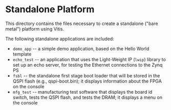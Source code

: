 # Standalone Platform

This directory contains the files necessary to create a standalone ("bare metal") platform using Vitis.

The following standalone applications are included:

  * `demo_app` -- a simple demo application, based on the Hello World template
  * `echo_test` -- an application that uses the Light-Weight IP (`lwip`) library to set up an echo server, for testing the Ethernet connections to the Zynq PS
  * `fsbl` -- the standalone first stage boot loader that will be stored in the QSPI flash (e.g., qspi-boot.bin); it displays information about the FPGA on the console
  * `mfg_test` -- manufacturing test software that displays the board id switch, tests the QSPI flash, and tests the DRAM; it displays a menu on the console
